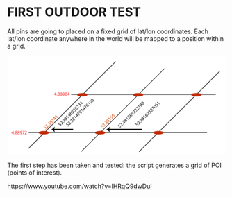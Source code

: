 # FIRST OUTDOOR TEST

All pins are going to placed on a fixed grid of lat/lon coordinates. Each lat/lon coordinate anywhere in the world will be mapped to a position within a grid. 

![grid Image](../project_images/latlon.png?raw=true "grid Image")

The first step has been taken and tested: the script generates a grid of POI (points of interest).

https://www.youtube.com/watch?v=lHRqQ9dwDuI



